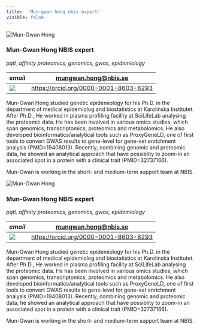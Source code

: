 ```yaml
---
title:  'Mun-gwan hong nbis expert'
visible: false
---
```

    

![Mun-Gwan Hong](/assets/img/staff/mungwan-hong.jpg)

###  Mun-Gwan Hong NBIS expert

_pqtl, affinity proteomics, genomics, gwas, epidemiology_

_email_|  mungwan.hong@nbis.se  
---|---  
![](/assets/img/orcid_24x24_bw.png)| <https://orcid.org/0000-0001-8603-8293>  
  


Mun-Gwan Hong studied genetic epidemiology for his Ph.D. in the department of medical epidemiolog and biostatistics at Karolinska Institutet. After Ph.D., He worked in plasma profiling facility at SciLifeLab analysing the proteomic data. He has been involved in various omics studies, which span genomics, transcriptomics, proteomics and metabolomics. He also developed bioinformatics/analytical tools such as ProxyGeneLD, one of first tools to convert GWAS results to gene-level for gene-set enrichment analysis (PMID=19408013). Recently, combining genomic and proteomic data, he showed an analytical approach that have possiblity to zoom-in an associated spot in a protein with a clinical trait (PMID=32737166).

Mun-Gwan is working in the short- and medium-term support team at NBIS.

![Mun-Gwan Hong](/assets/img/staff/mungwan-hong.jpg)

###  Mun-Gwan Hong NBIS expert

_pqtl, affinity proteomics, genomics, gwas, epidemiology_

_email_|  mungwan.hong@nbis.se  
---|---  
![](/assets/img/orcid_24x24_bw.png)| <https://orcid.org/0000-0001-8603-8293>  
  


Mun-Gwan Hong studied genetic epidemiology for his Ph.D. in the department of medical epidemiolog and biostatistics at Karolinska Institutet. After Ph.D., He worked in plasma profiling facility at SciLifeLab analysing the proteomic data. He has been involved in various omics studies, which span genomics, transcriptomics, proteomics and metabolomics. He also developed bioinformatics/analytical tools such as ProxyGeneLD, one of first tools to convert GWAS results to gene-level for gene-set enrichment analysis (PMID=19408013). Recently, combining genomic and proteomic data, he showed an analytical approach that have possiblity to zoom-in an associated spot in a protein with a clinical trait (PMID=32737166).

Mun-Gwan is working in the short- and medium-term support team at NBIS.
